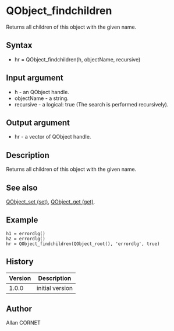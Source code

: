 

# QObject_findchildren

Returns all children of this object with the given name.

## Syntax

- hr = QObject_findchildren(h, objectName, recursive)

## Input argument

 - h - an QObject handle.
 - objectName - a string.
 - recursive - a logical: true (The search is performed recursively).

## Output argument

 - hr - a vector of QObject handle.

## Description


  <p>Returns all children of this object with the given name.</p>


## See also

[QObject_set (set)](QObject_set.md), [QObject_get (get)](QObject_get.md).
## Example

```Nelson
h1 = errordlg()
h2 = errordlg()
hr = QObject_findchildren(QObject_root(), 'errordlg', true)
```

## History

|Version|Description|
|------|------|
|1.0.0|initial version|


## Author

Allan CORNET



